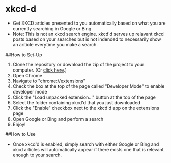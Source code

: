 # xkcd-d
* Get XKCD articles presented to you automatically based on what you are currently searching in Google or Bing
* Note: This is not an xkcd search engine. xkcd'd serves up relavant xkcd posts based on your searches but is not indended to necessarily show an ariticle everytime you make a search.

##How to Set-Up
1. Clone the repository or download the zip of the project to your computer. (Or [click here](https://github.com/bdrumheller/xkcd-d/archive/master.zip).)
2. Open Chrome
3. Navigate to "chrome://extensions"
4. Check the box at the top of the page called "Developer Mode" to enable developer mode
5. Click the "Load unpacked extension..." button at the top of the page
6. Select the folder containing xkcd'd that you just downloaded
7. Click the "Enable" checkbox next to the xkcd'd app on the extensions page
8. Open Google or Bing and perform a search
9. Enjoy!

##How to Use
* Once xkcd'd is enabled, simply search with either Google or Bing and xkcd articles will automatically appear if there exists one that is relevant enough to your search.
